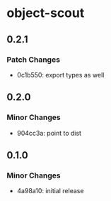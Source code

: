 # object-scout

## 0.2.1

### Patch Changes

- 0c1b550: export types as well

## 0.2.0

### Minor Changes

- 904cc3a: point to dist

## 0.1.0

### Minor Changes

- 4a98a10: initial release
